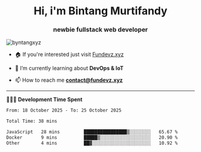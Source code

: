 <h1 align="center">Hi, i'm Bintang Murtifandy</h1>
<h3 align="center">newbie fullstack web developer</h3>

<p align="left"> <img src="https://komarev.com/ghpvc/?username=byntangxyz&label=Profile%20views&color=0e75b6&style=flat" alt="byntangxyz" /> </p>

- 🏠 If you're interested just visit [Fundevz.xyz](https://fundevz.xyz)

- 🌱 I’m currently learning about **DevOps & IoT**

- 📫 How to reach me **[contact@fundevz.xyz](mailto:contact@fundevz.xyz)**

<hr />

👩🏿‍💻 **Development Time Spent**

<p><!--START_SECTION:waka-->

```txt
From: 18 October 2025 - To: 25 October 2025

Total Time: 38 mins

JavaScript   28 mins         ████████████████▒░░░░░░░░   65.67 %
Docker       9 mins          █████▒░░░░░░░░░░░░░░░░░░░   20.90 %
Other        4 mins          ██▓░░░░░░░░░░░░░░░░░░░░░░   10.92 %
```

<!--END_SECTION:waka--></p>
